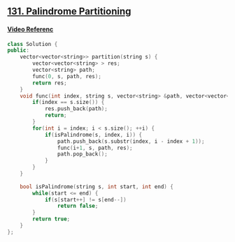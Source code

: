 ## [131. Palindrome Partitioning](https://leetcode.com/problems/palindrome-partitioning/)
#### [Video Referenc](https://youtu.be/WBgsABoClE0)

```cpp
class Solution {
public:
    vector<vector<string>> partition(string s) {
        vector<vector<string> > res;
        vector<string> path;
        func(0, s, path, res);
        return res;
    }
    void func(int index, string s, vector<string> &path, vector<vector<string> > &res) {
        if(index == s.size()) {
            res.push_back(path);
            return;
        }
        for(int i = index; i < s.size(); ++i) {
            if(isPalindrome(s, index, i)) {
                path.push_back(s.substr(index, i - index + 1));
                func(i+1, s, path, res);
                path.pop_back();
            }
        }
    }
    
    bool isPalindrome(string s, int start, int end) {
        while(start <= end) {
            if(s[start++] != s[end--])
                return false;
        }
        return true;
    }
};
```